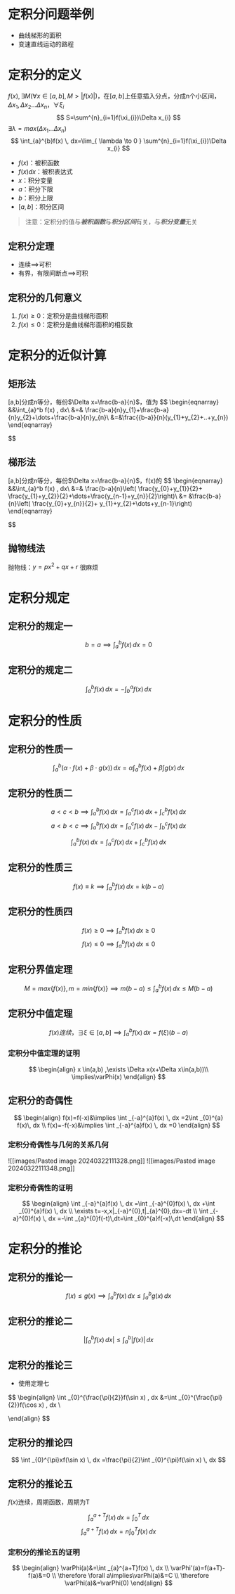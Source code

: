 # 定积分问题举例

- 曲线梯形的面积
- 变速直线运动的路程

# 定积分的定义

$f(x),\exists M(\forall x \in[a,b],M>|f(x)|)$，在$[a,b]$上任意插入分点，分成n个小区间，$\Delta x_{1},\Delta x_{2}\dots\Delta x_{n}$，$\forall\xi _{i}$
$$
S=\sum^{n}_{i=1}f(\xi_{i})\Delta x_{i}
$$
$\exists\lambda=max(\Delta x_{1}\dots\Delta x_{n})$
$$
\int_{a}^{b}f(x)  \, dx=\lim_{ \lambda \to 0 }  \sum^{n}_{i=1}f(\xi_{i})\Delta x_{i}
$$

- $f(x)$：被积函数
- $f(x)dx$：被积表达式
- $x$：积分变量
- $a$：积分下限
- $b$：积分上限
- $[a,b]$：积分区间

> 注意：定积分的值与***被积函数***与***积分区间***有关，与***积分变量***无关

## 定积分定理

- 连续$\implies$可积
- 有界，有限间断点$\implies$可积

## 定积分的几何意义

1. $f(x)\geq 0$：定积分是曲线梯形面积
2. $f(x)\leq 0$：定积分是曲线梯形面积的相反数

# 定积分的近似计算

## 矩形法

[a,b]分成n等分，每份$\Delta x=\frac{b-a}{n}$，值为
$$
\begin{eqnarray}
&&\int_{a}^b f(x) \, dx\\
&=& \frac{b-a}{n}y_{1}+\frac{b-a}{n}y_{2}+\dots+\frac{b-a}{n}y_{n}\\
&=&\frac{{b-a}}{n}(y_{1}+y_{2}+..+y_{n})
\end{eqnarray}

$$

## 梯形法

[a,b]分成n等分，每份$\Delta x=\frac{b-a}{n}$，f(x)的
$$
\begin{eqnarray}
&&\int_{a}^b f(x) \, dx\\
&=& \frac{b-a}{n}\left( \frac{y_{0}+y_{1}}{2}+ \frac{y_{1}+y_{2}}{2}+\dots+\frac{y_{n-1}+y_{n}}{2}\right)\\
&= &\frac{b-a}{n}\left( \frac{y_{0}+y_{n}}{2}+ y_{1}+y_{2}+\dots+y_{n-1}\right)
\end{eqnarray}

$$

## 抛物线法

抛物线：$y=px^{2}+qx+r$
很麻烦

# 定积分规定

## 定积分的规定一

$$b=a\implies\int_{a}^{b}f(x) \, dx=0$$

## 定积分的规定二

$$\int_{a}^{b}f(x)\,dx=-\int_{b}^{a}f(x)\,dx$$

# 定积分的性质

## 定积分的性质一

$$
\int _{a}^{b}(\alpha \cdot f(x)+\beta \cdot g(x)) \, dx =\alpha \int _{a}^{b}f(x)+\beta \int g(x) \, dx
$$

## 定积分的性质二

$$
a<c<b\implies \int _{a}^{b}f(x) \, dx =\int _{a}^{c}f(x) \, dx +\int _{c}^{b}f(x) \, dx
$$
$$
a<b<c\implies \int _{a}^{b}f(x) \, dx =\int _{a}^{c}f(x) \, dx -\int _{b}^{c}f(x) \, dx
$$

$$
\int _{a}^{b}f(x) \, dx =\int _{a}^{c}f(x) \, dx +\int _{c}^{b}f(x) \, dx
$$

## 定积分的性质三

$$
f(x)\equiv k\implies \int _{a}^{b}f(x) \, dx=k(b-a)
$$

## 定积分的性质四

$$
f(x)\geq 0\implies \int _{a}^{b}f(x) \, dx \geq 0
$$
$$
f(x)\leq 0\implies \int _{a}^{b}f(x) \, dx \leq 0
$$

## 定积分界值定理

$$
M=max\{f(x)\},m=min\{f(x)\}
\implies m(b-a)\leq \int _{a}^{b}f(x) \, dx \leq M(b-a)
$$

## 定积分中值定理

$$
f(x)连续，\exists \xi \in [a,b]\implies \int _{a}^{b}f(x) \, dx= f(\xi)(b-a)
$$
### 定积分中值定理的证明
$$
\begin{align}
x \in(a,b) ,\exists \Delta x(x+\Delta x\in(a,b))\\
\implies\varPhi(x)
\end{align}
$$

## 定积分的奇偶性
$$
\begin{align}
f(x)=f(-x)&\implies \int _{-a}^{a}f(x) \, dx =2\int _{0}^{a} f(x)\, dx \\
f(x)=-f(-x)&\implies \int _{-a}^{a}f(x) \, dx =0 
\end{align}
$$

### 定积分奇偶性与几何的关系几何
![[images/Pasted image 20240322111328.png]]
![[images/Pasted image 20240322111348.png]]
### 定积分奇偶性的证明
$$
\begin{align}
\int _{-a}^{a}f(x) \, dx =\int _{-a}^{0}f(x) \, dx +\int _{0}^{a}f(x) \, dx  \\
\exists t=-x,x|_{-a}^{0},t|_{a}^{0},dx=-dt \\
\int _{-a}^{0}f(x) \, dx =-\int _{a}^{0}f(-t)\,dt=\int _{0}^{a}f(-x)\,dt
\end{align}
$$



# 定积分的推论

## 定积分的推论一

$$
f(x)\leq g(x)\implies \int _{a}^{b}f(x) \, dx \leq \int _{a}^{b}g(x) \, dx
$$

## 定积分的推论二

$$
\left|\int _{a}^{b}f(x) \, dx \right|\leq\int _{a}^{b}\left|f(x) \right|\, dx
$$

## 定积分的推论三
- 使用定理七

$$
\begin{align}
\int _{0}^{\frac{\pi}{2}}f(\sin x) \, dx &=\int _{0}^{\frac{\pi}{2}}f(\cos x) \, dx  \\

\end{align}
$$

## 定积分的推论四

$$
\int _{0}^{\pi}xf(\sin x) \, dx =\frac{\pi}{2}\int _{0}^{\pi}f(\sin x) \, dx 
$$

## 定积分的推论五

$f(x)$连续，周期函数，周期为T

$$
\int _{a}^{a+T}f(x) \, dx =\int _{0}^{T} \, dx 
$$
$$
\int _{a}^{a+T}f(x) \, dx =n\int _{0}^{T}f(x) \, dx 
$$
### 定积分的推论五的证明

$$
\begin{align}
\varPhi(a)&=\int _{a}^{a+T}f(x) \, dx \\
\varPhi'(a)=f(a+T)-f(a)&=0 \\
\therefore \forall a\implies\varPhi(a)&=C \\
\therefore \varPhi(a)&=\varPhi(0) 
\end{align}
$$





